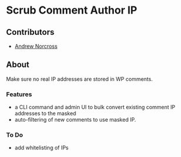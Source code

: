 Scrub Comment Author IP
========================

## Contributors
* [Andrew Norcross](https://github.com/norcross)

## About

Make sure no real IP addresses are stored in WP comments.

### Features

* a CLI command and admin UI to bulk convert existing comment IP addresses to the masked
* auto-filtering of new comments to use masked IP.

### To Do

* add whitelisting of IPs

